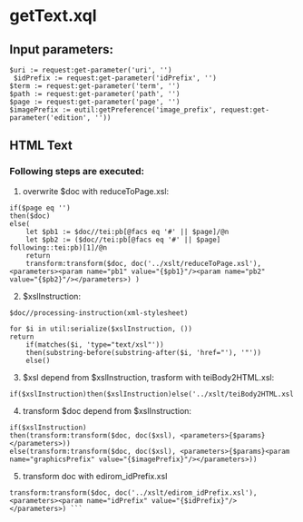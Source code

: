 # getText.xql
## Input parameters:
```
$uri := request:get-parameter('uri', '')
 $idPrefix := request:get-parameter('idPrefix', '') 
$term := request:get-parameter('term', '') 
$path := request:get-parameter('path', '') 
$page := request:get-parameter('page', '')
$imagePrefix := eutil:getPreference('image_prefix', request:get-parameter('edition', ''))
```
## HTML Text
### Following steps are executed:
1. overwrite $doc with reduceToPage.xsl:
```
if($page eq '')
then($doc)
else(
	let $pb1 := $doc//tei:pb[@facs eq '#' || $page]/@n
	let $pb2 := ($doc//tei:pb[@facs eq '#' || $page] following::tei:pb)[1]/@n
	return
	transform:transform($doc, doc('../xslt/reduceToPage.xsl'), <parameters><param name="pb1" value="{$pb1}"/><param name="pb2" value="{$pb2}"/></parameters>) )
```

2. $xslInstruction:
```
$doc//processing-instruction(xml-stylesheet)
```
```
for $i in util:serialize($xslInstruction, ())
return
	if(matches($i, 'type="text/xsl"'))
	then(substring-before(substring-after($i, 'href="'), '"'))
	else()
```
3. $xsl depend from \$xslInstruction, trasform with teiBody2HTML.xsl:
```
if($xslInstruction)then($xslInstruction)else('../xslt/teiBody2HTML.xsl')
```
4. transform \$doc depend from $xslInstruction:
```
if($xslInstruction)
then(transform:transform($doc, doc($xsl), <parameters>{$params}</parameters>))
else(transform:transform($doc, doc($xsl), <parameters>{$params}<param name="graphicsPrefix" value="{$imagePrefix}"/></parameters>))
```
5. transform doc with edirom_idPrefix.xsl
```
transform:transform($doc, doc('../xslt/edirom_idPrefix.xsl'), <parameters><param name="idPrefix" value="{$idPrefix}"/></parameters>) ```


